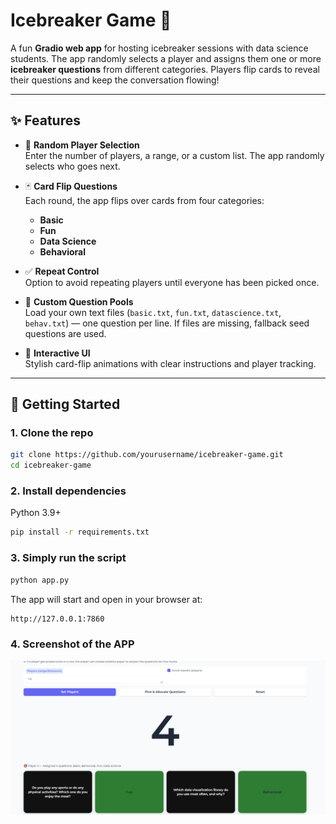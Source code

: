 # Icebreaker Game 🎉

A fun **Gradio web app** for hosting icebreaker sessions with data science students. The app randomly selects a player and assigns them one or more **icebreaker questions** from different categories. Players flip cards to reveal their questions and keep the conversation flowing!

---

## ✨ Features

- 🎲 **Random Player Selection**  
  Enter the number of players, a range, or a custom list. The app randomly selects who goes next.

- 🃏 **Card Flip Questions**  
  Each round, the app flips over cards from four categories:
  - **Basic**  
  - **Fun**  
  - **Data Science**  
  - **Behavioral**

- ✅ **Repeat Control**  
  Option to avoid repeating players until everyone has been picked once.

- 📜 **Custom Question Pools**  
  Load your own text files (`basic.txt`, `fun.txt`, `datascience.txt`, `behav.txt`) — one question per line. If files are missing, fallback seed questions are used.

- 🎨 **Interactive UI**  
  Stylish card-flip animations with clear instructions and player tracking.

---

## 🚀 Getting Started

### 1. Clone the repo
```bash
git clone https://github.com/yourusername/icebreaker-game.git
cd icebreaker-game
```

### 2. Install dependencies
Python 3.9+
```bash
pip install -r requirements.txt
```


### 3. Simply run the script
```bash
python app.py
```

The app will start and open in your browser at:
```bash
http://127.0.0.1:7860
```

### 4. Screenshot of the APP
![Demo Screenshot](demoscreenshot.png)

